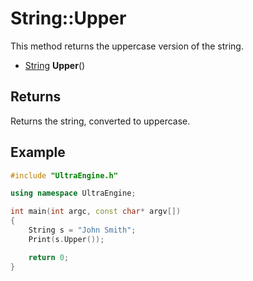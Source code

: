 # String::Upper #
This method returns the uppercase version of the string.

- [String](String.md) **Upper**()

## Returns ##
Returns the string, converted to uppercase.

## Example ##

```c++
#include "UltraEngine.h"

using namespace UltraEngine;

int main(int argc, const char* argv[])
{
    String s = "John Smith";
    Print(s.Upper());

    return 0;
}
```
